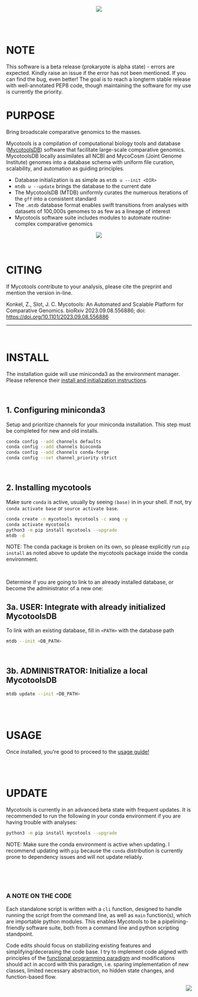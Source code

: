 <p align="center">
    <img
        src="https://gitlab.com/xonq/mycotools/-/raw/master/misc/pictogo.white.png"
    >
</p>

<br /><br />

# NOTE
This software is a beta release (prokaryote is alpha state) - errors are
expected. Kindly raise an issue if the error has not been mentioned.
If you can find the bug, even better! The goal is to reach a longterm stable
release with well-annotated PEP8 code, though maintaining the software for my 
use is currently the priority.

# PURPOSE
Bring broadscale comparative genomics to the masses. 

Mycotools is a compilation of computational biology tools and database
([MycotoolsDB](https://github.com/xonq/mycotools/blob/master/MTDB.md)) software that facilitate large-scale comparative genomics. MycotoolsDB locally assimilates all NCBI and MycoCosm (Joint Genome Institute) genomes into a database schema with uniform file curation, scalability, and automation as guiding principles. 

- Database initialization is as simple as `mtdb u --init <DIR>`
- `mtdb u --update` brings the database to the current date
- The MycotoolsDB (MTDB) uniformly curates the numerous iterations of
  the `gff` into a consistent standard
- The `.mtdb` database format enables swift transitions from analyses with datasets of 100,000s genomes to as few as a lineage of interest
- Mycotools software suite includes modules to automate routine-complex
  comparative genomics

<p align="center">
    <img
        src="https://gitlab.com/xonq/mycotools/-/raw/master/misc/mtdb.png"
    >
</p>

<br />

# CITING

If Mycotools contribute to your analysis, please cite the preprint and mention
the version in-line. 

Konkel, Z., Slot, J. C. Mycotools: An Automated and Scalable Platform for
Comparative Genomics. bioRxiv 2023.09.08.556886; doi: https://doi.org/10.1101/2023.09.08.556886

---

<br />

# INSTALL

The installation guide will use miniconda3 as the environment manager. Please
reference their [install and initialization instructions](https://docs.conda.io/projects/miniconda/en/latest/).

<br />

## 1. Configuring miniconda3
Setup and prioritize channels for your miniconda installation. This step must be
completed for new and old installs.

```bash
conda config --add channels defaults
conda config --add channels bioconda
conda config --add channels conda-forge
conda config --set channel_priority strict
```

<br />

## 2. Installing mycotools
Make sure `conda` is active, usually by seeing `(base)` in in your shell.
If not, try `conda activate base` or `source activate base`. 

```bash
conda create -n mycotools mycotools -c xonq -y
conda activate mycotools
python3 -m pip install mycotools --upgrade
mtdb -d
```

NOTE: The conda package is broken on its own, so please 
explicitly run `pip install` as noted above to update the
mycotools package inside the conda environment.

<br />

Determine if you are going to link to an already installed database, or become
the administrator of a new one:

## 3a. USER: Integrate with already initialized MycotoolsDB
To link with an existing database, fill in `<PATH>` with the database path

```bash
mtdb --init <DB_PATH>
```

<br />

## 3b. ADMINISTRATOR: Initialize a local MycotoolsDB
```bash
mtdb update --init <DB_PATH>
```

<br /><br />

# USAGE

Once installed, you're good to proceed to the
[usage guide!](https://github.com/xonq/mycotools/blob/master/USAGE.md)


<br /><br />

# UPDATE
Mycotools is currently in an advanced beta state with frequent updates. It is
recommended to run the following in your conda environment if you are having
trouble with analyses:

```bash
python3 -m pip install mycotools --upgrade
```

NOTE: Make sure the conda environment is active when updating.
I recommend updating with `pip` because the `conda` distribution 
is currently prone to dependency issues and will not update reliably.


<br /><br /><br />

### A NOTE ON THE CODE
Each standalone script is written with a `cli` function, designed to
handle running the script from the command line, as well as `main` function(s),
which are importable python modules. This enables Mycotools
to be a pipelining-friendly software suite, both from a command line and
python scripting standpoint.

Code edits should focus on stabilizing existing features and simplifying/decerasing the code base.
I try to implement code aligned with principles of the [functional
programming paradigm](https://docs.python.org/3/howto/functional.html) and
modifications should act in accord with this paradigm, i.e. sparing
implementation of new classes, limited necessary abstraction, no hidden state
changes, and function-based flow.


<img align="right" src="https://gitlab.com/xonq/mycotools/-/raw/master/misc/ablogo.png">

<br /><br /><br /><br /><br /><br /><br /><br /><br /><br /><br />
